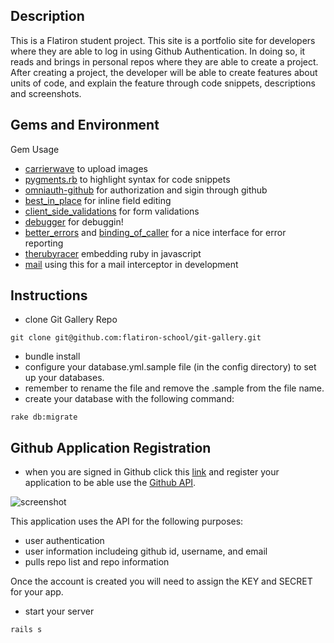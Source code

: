 ## Description

  This is a Flatiron student project. This site is a portfolio site for developers where they are able to log in using Github Authentication. In doing so, it reads and brings in personal repos where they are able to create a project. After creating a project, the developer will be able to create features about units of code, and explain the feature through code snippets, descriptions and screenshots.

## Gems and Environment 

Gem Usage
- [carrierwave](https://github.com/carrierwaveuploader/carrierwave) to upload images
- [pygments.rb](https://github.com/tmm1/pygments.rb) to highlight syntax for code snippets
- [omniauth-github](https://github.com/intridea/omniauth-github) for authorization and sigin through github
- [best_in_place](https://github.com/bernat/best_in_place) for inline field editing
- [client_side_validations](https://github.com/bcardarella/client_side_validations) for form validations
- [debugger](http://rubydoc.info/gems/debugger/1.6.1/frames) for debuggin!
- [better_errors](https://github.com/charliesome/better_errors) and [binding_of_caller](https://github.com/banister/binding_of_caller) for a nice interface for error reporting
- [therubyracer](http://rubydoc.info/gems/therubyracer/0.12.0/frames) embedding ruby in javascript
- [mail](https://github.com/mikel/mail) using this for a mail interceptor in development

## Instructions

- clone Git Gallery Repo
<pre><code>git clone git@github.com:flatiron-school/git-gallery.git</code></pre>
- bundle install
- configure your database.yml.sample file (in the config directory) to set up your databases.
- remember to rename the file and remove the .sample from the file name.
- create your database with the following command:
<pre><code>rake db:migrate</code></pre>

## Github Application Registration
- when you are signed in Github click this [link](https://github.com/settings/applications/new) and register your application to be able use the [Github API](http://developer.github.com/v3/).

![screenshot](http://i.imgur.com/crXyqME.png)

This application uses the API for the following purposes:
- user authentication
- user information includeing github id, username, and email
- pulls repo list and repo information

Once the account is created you will need to assign the KEY and SECRET for your app.



- start your server
<pre><code>rails s</code></pre>

